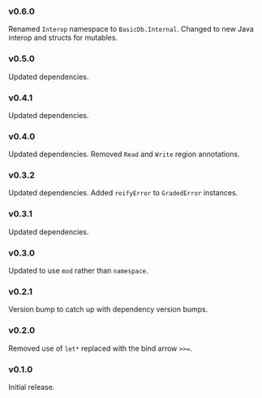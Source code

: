 ### v0.6.0
   Renamed `Interop` namespace to `BasicDb.Internal`.
   Changed to new Java interop and structs for mutables.

### v0.5.0
   Updated dependencies.

### v0.4.1
   Updated dependencies.

### v0.4.0
   Updated dependencies.
   Removed `Read` and `Write` region annotations.

### v0.3.2
   Updated dependencies.
   Added `reifyError` to `GradedError` instances.

### v0.3.1
   Updated dependencies.

### v0.3.0
   Updated to use `mod` rather than `namespace`.

### v0.2.1
   Version bump to catch up with dependency version bumps.

### v0.2.0
   Removed use of `let*` replaced with the bind arrow `>>=`.

### v0.1.0
   Initial release.
